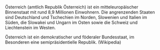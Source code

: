 Österreich (amtlich Republik Österreich) ist ein mitteleuropäischer Binnenstaat mit rund 8,9 Millionen Einwohnern. Die angrenzenden Staaten sind Deutschland und Tschechien im Norden, Slowenien und Italien im Süden, die Slowakei und Ungarn im Osten sowie die Schweiz und Liechtenstein im Westen.

Österreich ist ein demokratischer und föderaler Bundesstaat, im Besonderen eine semipräsidentielle Republik. (Wikipedia)


